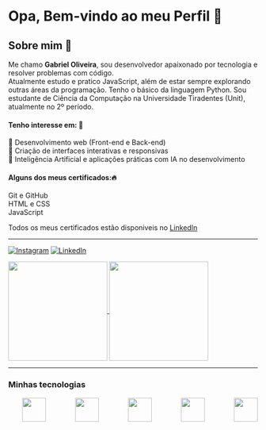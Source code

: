 # Opa, Bem-vindo ao meu Perfil 👋

## Sobre mim 👀
Me chamo **Gabriel Oliveira**, sou desenvolvedor apaixonado por tecnologia e resolver problemas com código. <br>Atualmente estudo e pratico JavaScript, além de estar sempre explorando outras áreas da programação. Tenho o básico da linguagem Python. Sou estudante de Ciência da Computação na Universidade Tiradentes (Unit), atualmente no 2º período.

    
#### Tenho interesse em: 💭
🔧 Desenvolvimento web (Front-end e Back-end) <br>
📱 Criação de interfaces interativas e responsivas <br>
🤖 Inteligência Artificial e aplicações práticas com IA no desenvolvimento <br>
    

#### Alguns dos meus certificados:🔥
    
Git e GitHub <br>
HTML e CSS <br>
JavaScript <br>

Todos os meus certificados estão disponiveis no [LinkedIn](https://www.linkedin.com/in/gabriel-cardoso-bb1175262/)

<hr>

[![Instagram](https://img.shields.io/badge/Instagram-E4405F?style=for-the-badge&logo=instagram&logoColor=white)](https://instagram.com/gabrielocf)
[![LinkedIn](https://img.shields.io/badge/LinkedIn-0077B5?style=for-the-badge&logo=linkedin&logoColor=white)](https://www.linkedin.com/in/gabriel-cardoso-bb1175262/)


<!-- [![Top Langs](https://github-readme-stats.vercel.app/api/top-langs/?username=gabriellloc&theme=dark)]()
[![Anurag's GitHub stats](https://github-readme-stats.vercel.app/api?username=gabriellloc&show_icons=true&theme=dark)]() -->


<a href="https://github.com/gabriellloc/">
  <img height=200 align="center" src="https://github-readme-stats.vercel.app/api?username=gabriellloc&show_icons=true&theme=dark"/>
</a>
<a href="https://github.com/gabriellloc/">
  <img height=200 align="center" src="https://github-readme-stats.vercel.app/api/top-langs/?username=gabriellloc&theme=dark"/>
</a>

<!-- ![Top Langs](https://github-readme-stats.vercel.app/api/top-langs/?username=gabriellloc&hide_progress=true&layout=compact&theme=dark)
![Top Langs](https://github-readme-stats.vercel.app/api/top-langs/?username=gabriellloc&hide_progress=true&layout=compact&theme=dark) -->



<hr>

### Minhas tecnologias
<div style="display: flex; justify-content: space-between; gap: .5rem;"><br>
    <img style="width:3rem;" src="https://cdn.jsdelivr.net/gh/devicons/devicon@latest/icons/python/python-original.svg"/>
    &nbsp;
    <img style="width:3rem;" src="https://cdn.jsdelivr.net/gh/devicons/devicon@latest/icons/html5/html5-original-wordmark.svg"/>
    &nbsp;
    <img style="width:3rem;" src="https://cdn.jsdelivr.net/gh/devicons/devicon@latest/icons/css3/css3-original-wordmark.svg"/>
    &nbsp;
    <img style="width:3rem;" src="https://cdn.jsdelivr.net/gh/devicons/devicon@latest/icons/javascript/javascript-plain.svg" />
    &nbsp;
    <img style="width:3rem;" src="https://cdn.jsdelivr.net/gh/devicons/devicon@latest/icons/git/git-plain.svg" />      
</div>
